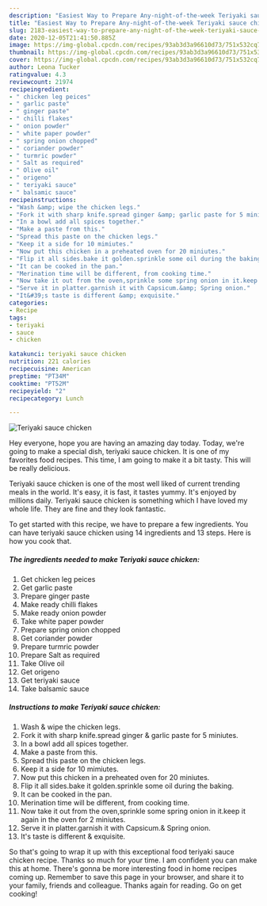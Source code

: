 ```yaml
---
description: "Easiest Way to Prepare Any-night-of-the-week Teriyaki sauce chicken"
title: "Easiest Way to Prepare Any-night-of-the-week Teriyaki sauce chicken"
slug: 2183-easiest-way-to-prepare-any-night-of-the-week-teriyaki-sauce-chicken
date: 2020-12-05T21:41:50.885Z
image: https://img-global.cpcdn.com/recipes/93ab3d3a96610d73/751x532cq70/teriyaki-sauce-chicken-recipe-main-photo.jpg
thumbnail: https://img-global.cpcdn.com/recipes/93ab3d3a96610d73/751x532cq70/teriyaki-sauce-chicken-recipe-main-photo.jpg
cover: https://img-global.cpcdn.com/recipes/93ab3d3a96610d73/751x532cq70/teriyaki-sauce-chicken-recipe-main-photo.jpg
author: Leona Tucker
ratingvalue: 4.3
reviewcount: 21974
recipeingredient:
- " chicken leg peices"
- " garlic paste"
- " ginger paste"
- " chilli flakes"
- " onion powder"
- " white paper powder"
- " spring onion chopped"
- " coriander powder"
- " turmric powder"
- " Salt as required"
- " Olive oil"
- " origeno"
- " teriyaki sauce"
- " balsamic sauce"
recipeinstructions:
- "Wash &amp; wipe the chicken legs."
- "Fork it with sharp knife.spread ginger &amp; garlic paste for 5 miniutes."
- "In a bowl add all spices together."
- "Make a paste from this."
- "Spread this paste on the chicken legs."
- "Keep it a side for 10 mimiutes."
- "Now put this chicken in a preheated oven for 20 miniutes."
- "Flip it all sides.bake it golden.sprinkle some oil during the baking."
- "It can be cooked in the pan."
- "Merination time will be different, from cooking time."
- "Now take it out from the oven,sprinkle some spring onion in it.keep it again in the oven for 2 miniutes."
- "Serve it in platter.garnish it with Capsicum.&amp; Spring onion."
- "It&#39;s taste is different &amp; exquisite."
categories:
- Recipe
tags:
- teriyaki
- sauce
- chicken

katakunci: teriyaki sauce chicken 
nutrition: 221 calories
recipecuisine: American
preptime: "PT34M"
cooktime: "PT52M"
recipeyield: "2"
recipecategory: Lunch

---
```



![Teriyaki sauce chicken](https://img-global.cpcdn.com/recipes/93ab3d3a96610d73/751x532cq70/teriyaki-sauce-chicken-recipe-main-photo.jpg)

Hey everyone, hope you are having an amazing day today. Today, we're going to make a special dish, teriyaki sauce chicken. It is one of my favorites food recipes. This time, I am going to make it a bit tasty. This will be really delicious.



Teriyaki sauce chicken is one of the most well liked of current trending meals in the world. It's easy, it is fast, it tastes yummy. It's enjoyed by millions daily. Teriyaki sauce chicken is something which I have loved my whole life. They are fine and they look fantastic.


To get started with this recipe, we have to prepare a few ingredients. You can have teriyaki sauce chicken using 14 ingredients and 13 steps. Here is how you cook that.

<!--inarticleads1-->

##### The ingredients needed to make Teriyaki sauce chicken:

1. Get  chicken leg peices
1. Get  garlic paste
1. Prepare  ginger paste
1. Make ready  chilli flakes
1. Make ready  onion powder
1. Take  white paper powder
1. Prepare  spring onion chopped
1. Get  coriander powder
1. Prepare  turmric powder
1. Prepare  Salt as required
1. Take  Olive oil
1. Get  origeno
1. Get  teriyaki sauce
1. Take  balsamic sauce




<!--inarticleads2-->

##### Instructions to make Teriyaki sauce chicken:

1. Wash &amp; wipe the chicken legs.
1. Fork it with sharp knife.spread ginger &amp; garlic paste for 5 miniutes.
1. In a bowl add all spices together.
1. Make a paste from this.
1. Spread this paste on the chicken legs.
1. Keep it a side for 10 mimiutes.
1. Now put this chicken in a preheated oven for 20 miniutes.
1. Flip it all sides.bake it golden.sprinkle some oil during the baking.
1. It can be cooked in the pan.
1. Merination time will be different, from cooking time.
1. Now take it out from the oven,sprinkle some spring onion in it.keep it again in the oven for 2 miniutes.
1. Serve it in platter.garnish it with Capsicum.&amp; Spring onion.
1. It&#39;s taste is different &amp; exquisite.




So that's going to wrap it up with this exceptional food teriyaki sauce chicken recipe. Thanks so much for your time. I am confident you can make this at home. There's gonna be more interesting food in home recipes coming up. Remember to save this page in your browser, and share it to your family, friends and colleague. Thanks again for reading. Go on get cooking!
